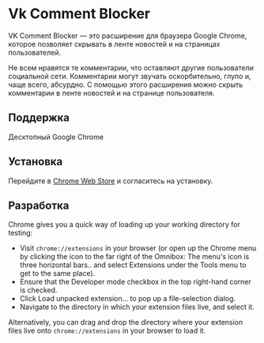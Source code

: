 Vk Comment Blocker
==============

VK Comment Blocker — это расширение для браузера Google Chrome, которое позволяет скрывать в ленте новостей и на страницах пользователей.

Не всем нравятся те комментарии, что оставляют другие пользователи социальной сети. Комментарии могут звучать оскорбительно, глупо и, чаще всего, абсурдно. С помощью этого расширения можно скрыть комментарии в ленте новостей и на странице пользователя.

Поддержка
--------------

Десктопный Google Chrome

Установка
--------------

Перейдите в [Chrome Web Store](https://chrome.google.com/webstore/detail/vk-comment-blocker/hcblijjkmabjdppajebmbmmkjnkflpbl) и согласитесь на установку.

Разработка
--------------

Chrome gives you a quick way of loading up your working directory for testing:

 * Visit `chrome://extensions` in your browser (or open up the Chrome menu by clicking the icon to the far right of the Omnibox:  The menu's icon is three horizontal bars.. and select Extensions under the Tools menu to get to the same place).
 * Ensure that the Developer mode checkbox in the top right-hand corner is checked.
 * Click Load unpacked extension… to pop up a file-selection dialog.
 * Navigate to the directory in which your extension files live, and select it.

Alternatively, you can drag and drop the directory where your extension files live onto `chrome://extensions` in your browser to load it.
